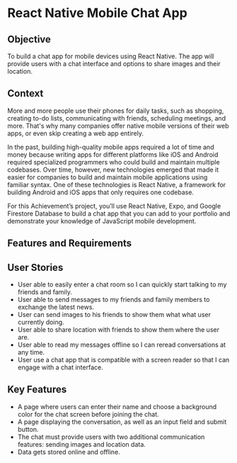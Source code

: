 # React Native Mobile Chat App


## Objective
To build a chat app for mobile devices using React Native. The app will provide users with a chat interface and options to share images and their location.

## Context
More and more people use their phones for daily tasks, such as shopping, creating to-do lists, communicating with friends, scheduling meetings, and more. That's why many companies offer native mobile versions of their web apps, or even skip creating a web app entirely.

In the past, building high-quality mobile apps required a lot of time and money because writing apps for different platforms like iOS and Android required specialized programmers who could build and maintain multiple codebases.
Over time, however, new technologies emerged that made it easier for companies to build and maintain mobile applications using familiar syntax. One of these technologies is React Native, a
framework for building Android and iOS apps that only requires one codebase.

For this Achievement’s project, you’ll use React Native, Expo, and Google Firestore Database to build a chat app that you can add to your portfolio and demonstrate your knowledge of JavaScript mobile
development.

## Features and Requirements
## User Stories
* User able to easily enter a chat room so I can quickly start talking to my friends and family.
* User able to send messages to my friends and family members to exchange the latest news.
* User can send images to his friends to show them what what user currently doing.
* User able to share location with friends to show them where the user are.
* User able to read my messages offline so I can reread conversations at any time.
* User use a chat app that is compatible with a screen reader so that I can engage with a chat interface.

## Key Features
*  A page where users can enter their name and choose a background color for the chat screen before joining the chat.
*  A page displaying the conversation, as well as an input field and submit button.
*  The chat must provide users with two additional communication features: sending images and location data.
*  Data gets stored online and offline.
